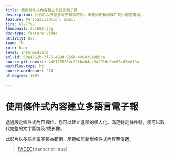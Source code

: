 ```yaml
---
title: 使用條件式內容建立多語言電子報
description: 此影片以多語言電子報為範例，示範如何新增條件式內容至傳遞。
feature: Personalization, Email
jira: KT-7792
thumbnail: 335682.jpg
doc-type: feature video
activity: use
team: TM
role: User
level: Intermediate
exl-id: 68e4752b-3f75-499d-956b-4c6439a0d6ca
source-git-commit: 4d21755204c22fbeb4ac3a2916e9ee68cd2e0f9a
workflow-type: ht
source-wordcount: '70'
ht-degree: 100%

---
```


# 使用條件式內容建立多語言電子報

透過設定條件式內容欄位，您可以建立進階的個人化。滿足特定條件時，便可以取代完整的文字區塊及/或影像。

此影片以多語言電子報為範例，示範如何新增條件式內容至傳遞。

>[!VIDEO](https://video.tv.adobe.com/v/3426541?quality=12&learn=on&captions=chi_hant){transcript=true}
